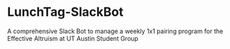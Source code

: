 # LunchTag-SlackBot
A comprehensive Slack Bot to manage a weekly 1x1 pairing program for the Effective Altruism at UT Austin Student Group
